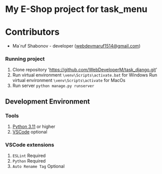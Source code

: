 # My E-Shop project for task_menu

# Contributors
* Ma`ruf Shabonov - developer (webdevmaruf1514@gmail.com)

### Running project
1. Clone repository 'https://github.com/WebDeveloperM/task_django.git'
2. Run virtual environment `\venv\Scripts\activate.bat` for Windows
   Run virtual environment `\venv\Scripts\activate` for MacOs
3. Run server `python manage.py runserver`

## Development Environment

### Tools
1. [Python 3.11](https://www.python.org/) or higher
2. [VSCode](https://code.visualstudio.com/) optional

### VSCode extensions
1. `ESLint` Required
2. `Python` Required
3. `Auto Rename Tag` Optional

